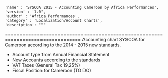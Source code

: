     'name' : 'SYSCOA 2015 - Accounting Cameroon by Africa Performances',
    'version' : '1.0',
    'author' : 'Africa Performances',
    'category' : 'Localization/Account Charts',
    'description': """
================================================================================
Accounting chart SYSCOA for Cameroon according to the 2014 - 2015 new standards.
- Account type from Annual Financial Statement
- New Accounts according to the standards
- VAT Taxes (General Tax 19,25%)
- Fiscal Position for Cameroon (TO DO)
